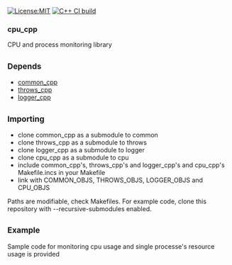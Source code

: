 [![License:MIT](https://img.shields.io/badge/License-MIT-blue?style=plastic)](LICENSE)
[![C++ CI build](../../actions/workflows/build.yml/badge.svg)](../../actions/workflows/build.yml)
### cpu_cpp

CPU and process monitoring library

## <sub>Depends</sub>

 - [common_cpp](https://github.com/oskarirauta/common_cpp)
 - [throws_cpp](https://github.com/oskarirauta/throws_cpp)
 - [logger_cpp](https://github.com/oskarirauta/logger_cpp)

## <sub>Importing</sub>

 - clone common_cpp as a submodule to common
 - clone throws_cpp as a submodule to throws
 - clone logger_cpp as a submodule to logger
 - clone cpu_cpp as a submodule to cpu
 - include common_cpp's, throws_cpp's and logger_cpp's and cpu_cpp's Makefile.incs in your Makefile
 - link with COMMON_OBJS, THROWS_OBJS, LOGGER_OBJS and CPU_OBJS

Paths are modifiable, check Makefiles. For example code, clone this repository with
--recursive-submodules enabled.

## <sub>Example</sub>

Sample code for monitoring cpu usage and
single processe's resource usage is provided


